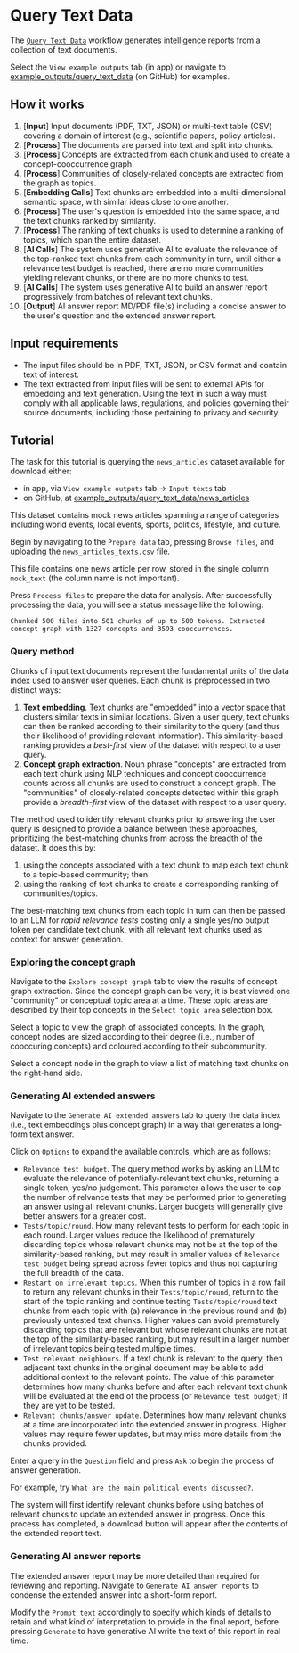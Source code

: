 # Query Text Data

The [`Query Text Data`](https://github.com/microsoft/intelligence-toolkit/blob/main/app/workflows/query_text_data/README.md) workflow generates intelligence reports from a collection of text documents.

Select the `View example outputs` tab (in app) or navigate to [example_outputs/query_text_data](https://github.com/microsoft/intelligence-toolkit/tree/main/example_outputs/query_text_data) (on GitHub) for examples.

## How it works

1. [**Input**] Input documents (PDF, TXT, JSON) or multi-text table (CSV) covering a domain of interest (e.g., scientific papers, policy articles).
2. [**Process**] The documents are parsed into text and split into chunks.
3. [**Process**] Concepts are extracted from each chunk and used to create a concept-cooccurrence graph.
4. [**Process**] Communities of closely-related concepts are extracted from the graph as topics.
5. [**Embedding Calls**] Text chunks are embedded into a multi-dimensional semantic space, with similar ideas close to one another.
6. [**Process**] The user's question is embedded into the same space, and the text chunks ranked by similarity.
7. [**Process**] The ranking of text chunks is used to determine a ranking of topics, which span the entire dataset.
8. [**AI Calls**] The system uses generative AI to evaluate the relevance of the top-ranked text chunks from each community in turn, until either a relevance test budget is reached, there are no more communities yielding relevant chunks, or there are no more chunks to test.
9. [**AI Calls**] The system uses generative AI to build an answer report progressively from batches of relevant text chunks.
10. [**Output**] AI answer report MD/PDF file(s) including a concise answer to the user's question and the extended answer report.

## Input requirements

- The input files should be in PDF, TXT, JSON, or CSV format and contain text of interest.
- The text extracted from input files will be sent to external APIs for embedding and text generation. Using the text in such a way must comply with all applicable laws, regulations, and policies governing their source documents, including those pertaining to privacy and security.

## Tutorial

The task for this tutorial is querying the `news_articles` dataset available for download either:

- in app, via `View example outputs` tab &rarr; `Input texts` tab
- on GitHub, at [example_outputs/query_text_data/news_articles](https://github.com/microsoft/intelligence-toolkit/tree/main/example_outputs/query_text_data/news_articles)

This dataset contains mock news articles spanning a range of categories including world events, local events, sports, politics, lifestyle, and culture.

Begin by navigating to the `Prepare data` tab, pressing `Browse files`, and uploading the `news_articles_texts.csv` file.

This file contains one news article per row, stored in the single column `mock_text` (the column name is not important).

Press `Process files` to prepare the data for analysis. After successfully processing the data, you will see a status message like the following:

`Chunked 500 files into 501 chunks of up to 500 tokens. Extracted concept graph with 1327 concepts and 3593 cooccurrences.`

### Query method

Chunks of input text documents represent the fundamental units of the data index used to answer user queries. Each chunk is preprocessed in two distinct ways:

1. **Text embedding**. Text chunks are "embedded" into a vector space that clusters similar texts in similar locations. Given a user query, text chunks can then be ranked according to their similarity to the query (and thus their likelihood of providing relevant information). This similarity-based ranking provides a *best-first* view of the dataset with respect to a user query.
2. **Concept graph extraction**. Noun phrase "concepts" are extracted from each text chunk using NLP techniques and concept cooccurrence counts across all chunks are used to construct a concept graph. The "communities" of closely-related concepts detected within this graph provide a *breadth-first* view of the dataset with respect to a user query.

The method used to identify relevant chunks prior to answering the user query is designed to provide a balance between these approaches, prioritizing the best-matching chunks from across the breadth of the dataset. It does this by:

1. using the concepts associated with a text chunk to map each text chunk to a topic-based community; then
2. using the ranking of text chunks to create a corresponding ranking of communities/topics.

The best-matching text chunks from each topic in turn can then be passed to an LLM for *rapid relevance tests* costing only a single yes/no output token per candidate text chunk, with all relevant text chunks used as context for answer generation.

### Exploring the concept graph

Navigate to the `Explore concept graph` tab to view the results of concept graph extraction. Since the concept graph can be very, it is best viewed one "community" or conceptual topic area at a time. These topic areas are described by their top concepts in the `Select topic area` selection box.

Select a topic to view the graph of associated concepts. In the graph, concept nodes are sized according to their degree (i.e., number of cooccuring concepts) and coloured according to their subcommunity.

Select a concept node in the graph to view a list of matching text chunks on the right-hand side.

### Generating AI extended answers

Navigate to the `Generate AI extended answers` tab to query the data index (i.e., text embeddings plus concept graph) in a way that generates a long-form text answer.

Click on `Options` to expand the available controls, which are as follows:

- `Relevance test budget`. The query method works by asking an LLM to evaluate the relevance of potentially-relevant text chunks, returning a single token, yes/no judgement. This parameter allows the user to cap the number of relvance tests that may be performed prior to generating an answer using all relevant chunks. Larger budgets will generally give better answers for a greater cost.
- `Tests/topic/round`. How many relevant tests to perform for each topic in each round. Larger values reduce the likelihood of prematurely discarding topics whose relevant chunks may not be at the top of the similarity-based ranking, but may result in smaller values of `Relevance test budget` being spread across fewer topics and thus not capturing the full breadth of the data.
- `Restart on irrelevant topics`. When this number of topics in a row fail to return any relevant chunks in their `Tests/topic/round`, return to the start of the topic ranking and continue testing `Tests/topic/round` text chunks from each topic with (a) relevance in the previous round and (b) previously untested text chunks. Higher values can avoid prematurely discarding topics that are relevant but whose relevant chunks are not at the top of the similarity-based ranking, but may result in a larger number of irrelevant topics being tested multiple times.
- `Test relevant neighbours`. If a text chunk is relevant to the query, then adjacent text chunks in the original document may be able to add additional context to the relevant points. The value of this parameter determines how many chunks before and after each relevant text chunk will be evaluated at the end of the process (or `Relevance test budget`) if they are yet to be tested.
- `Relevant chunks/answer update`. Determines how many relevant chunks at a time are incorporated into the extended answer in progress. Higher values may require fewer updates, but may miss more details from the chunks provided.

Enter a query in the `Question` field and press `Ask` to begin the process of answer generation.

For example, try `What are the main political events discussed?`.

The system will first identify relevant chunks before using batches of relevant chunks to update an extended answer in progress. Once this process has completed, a download button will appear after the contents of the extended report text.

### Generating AI answer reports

The extended answer report may be more detailed than required for reviewing and reporting. Navigate to `Generate AI answer reports` to condense the extended answer into a short-form report.

Modify the `Prompt text` accordingly to specify which kinds of details to retain and what kind of interpretation to provide in the final report, before pressing `Generate` to have generative AI write the text of this report in real time.
